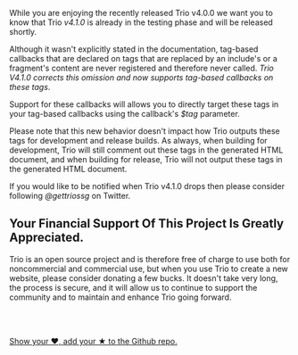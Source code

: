 <!--
template: tutorialpage
title: "What's Coming In Trio v4.1.0"
appendToTarget: true
category: releases
tag: metadata
articleTitle: "What's Coming In Trio v4.1.0"
activeHeaderItem: 3
socialMediaMetaTags:
- <meta property="og:type" content="article">
- <meta property="og:title" content="What's Coming In Trio v4.1.0">
- <meta property="og:description" content="While you are enjoying the recently released Trio v4.0.0 we want you to know that Trio v4.1.0 is already in the testing phase and will be released shortly.">
- <meta property="og:url" content="https://gettriossg.com/blog/releases/2020-08-16-impending-v4.1.0.md">
- <meta property="og:image" content="https://gettriossg.com/media/trio-social-media-image.png">
- <meta name="twitter:card" content="summary_large_image">
- <meta name="twitter:site" content="@gettriossg">
- <meta name="twitter:creator" content="@jefftschwartz">
- <meta name="twitter:title" content="What's Coming In Trio v4.1.0">
- <meta name="twitter:description" content="While you are enjoying the recently released Trio v4.0.0 we want you to know that Trio v4.1.0 is already in the testing phase and will be released shortly.">
- <meta name="twitter:image" content="https://gettriossg.com/media/trio-social-media-image.png">
-->

While you are enjoying the recently released Trio v4.0.0 we want you to know that Trio _v4.1.0_ is already in the testing phase and will be released shortly.

Although it wasn't explicitly stated in the documentation, tag-based callbacks that are declared on tags that are replaced by an include's or a fragment's content are never registered and therefore never called. _Trio V4.1.0 corrects this omission and now supports tag-based callbacks on these tags_.

Support for these callbacks will allows you to directly target these tags in your tag-based callbacks using the callback's _$tag_ parameter.

Please note that this new behavior doesn't impact how Trio outputs these tags for development and release builds. As always, when building for development, Trio will still comment out these tags in the generated HTML document, and when building for release, Trio will not output these tags in the generated HTML document.

If you would like to be notified when Trio v4.1.0 drops then please consider following _@gettriossg_ on Twitter.

<!-- end -->

## Your Financial Support Of This Project Is Greatly Appreciated.

<p>Trio is an open source project and is therefore free of charge to use both for noncommercial and commercial use, but when you use Trio to create a new website, please consider donating a few bucks. It doesn't take very long, the process is secure, and it will allow us to continue to support the community and to maintain and enhance Trio going forward.</p>
<br>
<div data-trio-include="paypaldonatebutton.html"></div>
<br>
<p><a target="_blank" href="https://github.com/4awpawz/trio">Show your ❤️, add your ★ to the Github repo.</a></p>



